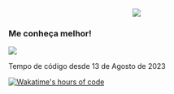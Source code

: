 <!---->
<h1 align="center">
    <img src="https://readme-typing-svg.herokuapp.com/?font=Montserrat&size=35&center=true&vCenter=true&width=500&height=70&duration=3000&lines=Olá!;+Me+chamo+Kauan+Peçanha.;" />
</h1>

### Me conheça melhor!
<!--Badge do Linkedin-->
<a href="https://www.linkedin.com/in/kauan-peçanha-171539241" target="_blank">
  <img src="https://img.shields.io/badge/LinkedIn-0077B5?style=for-the-badge&logo=linkedin&logoColor=white" target="_blank" />
</a>

<!--
### Conheça minhas estatísticas abaixo:
-->

<!--Estatísticas do Github-->
<!-- ![kauanpecanha's GitHub stats](https://github-readme-stats.vercel.app/api?username=kauanpecanha&count_private=true&hide=stars&theme=midnight-purple) -->
<!--Linguagens mais programadas no github stats-->
<!-- [![Top Langs](https://github-readme-stats.vercel.app/api/top-langs/?username=kauanpecanha&hide=jupyter%20notebook,c%2B%2B)](https://github.com/kauanpecanha/github-readme-stats) -->

Tempo de código desde 13 de Agosto de 2023

[![Wakatime's hours of code](https://wakatime.com/badge/user/2c59aa78-1393-4679-bb13-0525ed47791b.svg)](https://wakatime.com/@2c59aa78-1393-4679-bb13-0525ed47791b)
